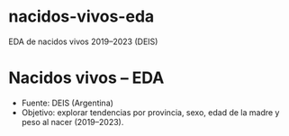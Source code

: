 # nacidos-vivos-eda
EDA de nacidos vivos 2019–2023 (DEIS)
# Nacidos vivos – EDA
- Fuente: DEIS (Argentina)
- Objetivo: explorar tendencias por provincia, sexo, edad de la madre y peso al nacer (2019–2023).
